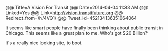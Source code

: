 @@ Title=A Vision For Transit
@@ Date=2014-04-04 11:33 AM
@@ Linked=Yes
@@ Link=http://vision.transitfuture.org
@@ Redirect_from=/h/4VQ1/
@@ Tweet_id=452134136351064064

It seems like smart people have finally been thinking about public transit in Chicago. This seems like a great plan to me. Who's got $20 Billion?

It's a really nice looking site, to boot.